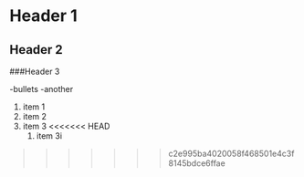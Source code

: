 
# Header 1

## Header 2

###Header 3

-bullets
-another

1. item 1
1. item 2
1. item 3
<<<<<<< HEAD
   1. item 3i
>>>>>>> c2e995ba4020058f468501e4c3f8145bdce6ffae
